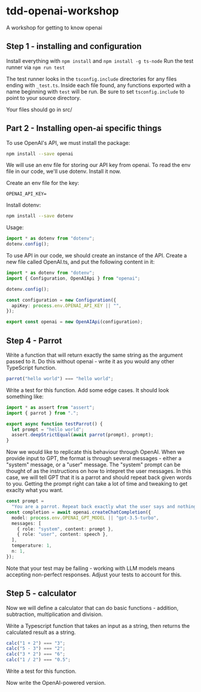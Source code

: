 # tdd-openai-workshop

A workshop for getting to know openai

## Step 1 - installing and configuration

Install everything with `npm install` and `npm install -g ts-node`
Run the test runner via `npm run test`

The test runner looks in the `tsconfig.include` directories for any files ending with `_test.ts`. Inside each file found, any functions exported with a name beginning with `test` will be run. Be sure to set `tsconfig.include` to point to your source directory.

Your files should go in src/

## Part 2 - Installing open-ai specific things

To use OpenAI's API, we must install the package:

```sh
npm install --save openai
```

We will use an env file for storing our API key from openai. To read the env file in our code, we'll use dotenv. Install it now.

Create an env file for the key:

```
OPENAI_API_KEY=
```

Install dotenv:

```sh
npm install --save dotenv
```

Usage:

```typescript
import * as dotenv from "dotenv";
dotenv.config();
```

To use API in our code, we should create an instance of the API. Create a new file called OpenAI.ts, and put the following content in it:

```typescript
import * as dotenv from "dotenv";
import { Configuration, OpenAIApi } from "openai";

dotenv.config();

const configuration = new Configuration({
  apiKey: process.env.OPENAI_API_KEY || "",
});

export const openai = new OpenAIApi(configuration);
```

## Step 4 - Parrot

Write a function that will return exactly the same string as the argument passed to it. Do this without openai - write it as you would any other TypeScript function.

```typescript
parrot("hello world") === "hello world";
```

Write a test for this function. Add some edge cases. It should look something like:

```typescript
import * as assert from "assert";
import { parrot } from ".";

export async function testParrot() {
  let prompt = "hello world";
  assert.deepStrictEqual(await parrot(prompt), prompt);
}
```

Now we would like to replicate this behaviour through OpenAI. When we provide input to GPT, the format is through several messages - either a "system" message, or a "user" message. The "system" prompt can be thought of as the instructions on how to intepret the user messages. In this case, we will tell GPT that it is a parrot and should repeat back given words to you. Getting the prompt right can take a lot of time and tweaking to get exaclty what you want.

```typescript
const prompt =
  "You are a parrot. Repeat back exactly what the user says and nothing more. If the input is empty, return nothing";
const completion = await openai.createChatCompletion({
  model: process.env.OPENAI_GPT_MODEL || "gpt-3.5-turbo",
  messages: [
    { role: "system", content: prompt },
    { role: "user", content: speech },
  ],
  temperature: 1,
  n: 1,
});
```

Note that your test may be failing - working with LLM models means accepting non-perfect responses. Adjust your tests to account for this.

## Step 5 - calculator

Now we will define a calculator that can do basic functions - addition, subtraction, multiplication and division.

Write a Typescript function that takes an input as a string, then returns the calculated result as a string.

```typescript
calc("1 + 2") === "3";
calc("5 - 3") === "2";
calc("3 * 2") === "6";
calc("1 / 2") === "0.5";
```

Write a test for this function.

Now write the OpenAI-powered version.
